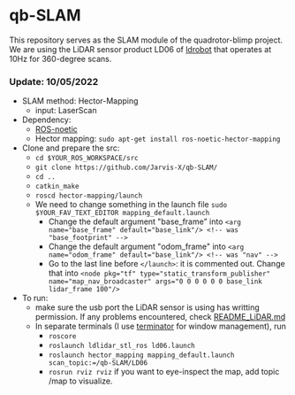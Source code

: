 # qb-SLAM
This repository serves as the SLAM module of the quadrotor-blimp project. We are using the LiDAR sensor product LD06 of [ldrobot](https://www.ldrobot.com/en) that operates at 10Hz for 360-degree scans. 
### Update: 10/05/2022
- SLAM method: Hector-Mapping
  - input: LaserScan
- Dependency: 
  - [ROS-noetic](http://wiki.ros.org/noetic/Installation)
  - Hector mapping: `sudo apt-get install ros-noetic-hector-mapping`
- Clone and prepare the src:
  - `cd $YOUR_ROS_WORKSPACE/src`
  - `git clone https://github.com/Jarvis-X/qb-SLAM/`
  - `cd ..`
  - `catkin_make`
  - `roscd hector-mapping/launch`
  - We need to change something in the launch file `sudo $YOUR_FAV_TEXT_EDITOR mapping_default.launch`
    - Change the default argument "base_frame" into `<arg name="base_frame" default="base_link"/> <!-- was "base_footprint" -->`
    - Change the default argument "odom_frame" into `<arg name="odom_frame" default="base_link"/> <!-- was "nav" -->`
    - Go to the last line before `</launch>`: it is commented out. Change that into `<node pkg="tf" type="static_transform_publisher" name="map_nav_broadcaster" args="0 0 0 0 0 0 base_link lidar_frame 100"/>`
- To run:
  - make sure the usb port the LiDAR sensor is using has writting permission. If any problems encountered, check [README_LiDAR.md](https://github.com/Jarvis-X/qb-SLAM/blob/main/README_LiDAR.md)
  - In separate terminals (I use [terminator](https://github.com/gnome-terminator/terminator) for window management), run
    - `roscore`
    - `roslaunch ldlidar_stl_ros ld06.launch`
    - `roslaunch hector_mapping mapping_default.launch scan_topic:=/qb-SLAM/LD06`
    - `rosrun rviz rviz` if you want to eye-inspect the map, add topic /map to visualize.
